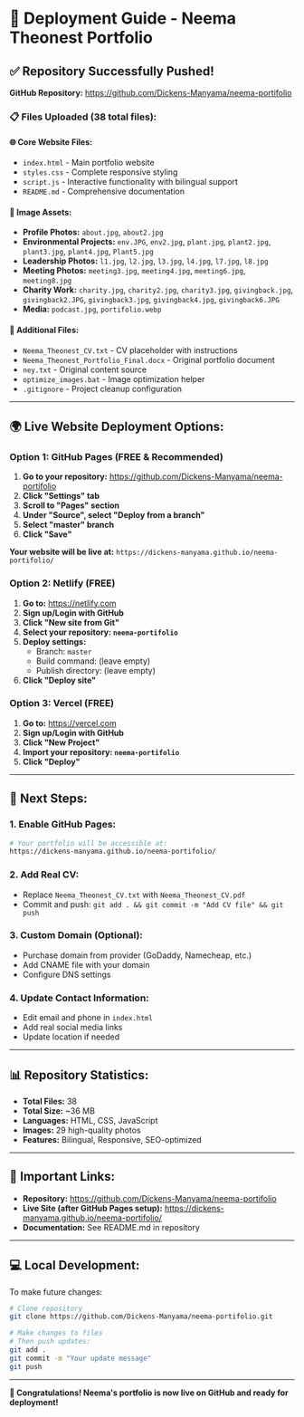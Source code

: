 # 🚀 Deployment Guide - Neema Theonest Portfolio

## ✅ Repository Successfully Pushed!

**GitHub Repository:** https://github.com/Dickens-Manyama/neema-portifolio

### 📋 Files Uploaded (38 total files):

#### 🌐 **Core Website Files:**
- `index.html` - Main portfolio website
- `styles.css` - Complete responsive styling
- `script.js` - Interactive functionality with bilingual support
- `README.md` - Comprehensive documentation

#### 📸 **Image Assets:**
- **Profile Photos:** `about.jpg`, `about2.jpg`
- **Environmental Projects:** `env.JPG`, `env2.jpg`, `plant.jpg`, `plant2.jpg`, `plant3.jpg`, `plant4.jpg`, `Plant5.jpg`
- **Leadership Photos:** `l1.jpg`, `l2.jpg`, `l3.jpg`, `l4.jpg`, `l7.jpg`, `l8.jpg`
- **Meeting Photos:** `meeting3.jpg`, `meeting4.jpg`, `meeting6.jpg`, `meeting8.jpg`
- **Charity Work:** `charity.jpg`, `charity2.jpg`, `charity3.jpg`, `givingback.jpg`, `givingback2.JPG`, `givingback3.jpg`, `givingback4.jpg`, `givingback6.JPG`
- **Media:** `podcast.jpg`, `portifolio.webp`

#### 📄 **Additional Files:**
- `Neema_Theonest_CV.txt` - CV placeholder with instructions
- `Neema_Theonest_Portfolio_Final.docx` - Original portfolio document
- `ney.txt` - Original content source
- `optimize_images.bat` - Image optimization helper
- `.gitignore` - Project cleanup configuration

---

## 🌍 **Live Website Deployment Options:**

### **Option 1: GitHub Pages (FREE & Recommended)**

1. **Go to your repository:** https://github.com/Dickens-Manyama/neema-portifolio
2. **Click "Settings" tab**
3. **Scroll to "Pages" section**
4. **Under "Source", select "Deploy from a branch"**
5. **Select "master" branch**
6. **Click "Save"**

**Your website will be live at:** `https://dickens-manyama.github.io/neema-portifolio/`

### **Option 2: Netlify (FREE)**

1. **Go to:** https://netlify.com
2. **Sign up/Login with GitHub**
3. **Click "New site from Git"**
4. **Select your repository: `neema-portifolio`**
5. **Deploy settings:**
   - Branch: `master`
   - Build command: (leave empty)
   - Publish directory: (leave empty)
6. **Click "Deploy site"**

### **Option 3: Vercel (FREE)**

1. **Go to:** https://vercel.com
2. **Sign up/Login with GitHub**
3. **Click "New Project"**
4. **Import your repository: `neema-portifolio`**
5. **Click "Deploy"**

---

## 🔧 **Next Steps:**

### **1. Enable GitHub Pages:**
```bash
# Your portfolio will be accessible at:
https://dickens-manyama.github.io/neema-portifolio/
```

### **2. Add Real CV:**
- Replace `Neema_Theonest_CV.txt` with `Neema_Theonest_CV.pdf`
- Commit and push: `git add . && git commit -m "Add CV file" && git push`

### **3. Custom Domain (Optional):**
- Purchase domain from provider (GoDaddy, Namecheap, etc.)
- Add CNAME file with your domain
- Configure DNS settings

### **4. Update Contact Information:**
- Edit email and phone in `index.html`
- Add real social media links
- Update location if needed

---

## 📊 **Repository Statistics:**

- **Total Files:** 38
- **Total Size:** ~36 MB
- **Languages:** HTML, CSS, JavaScript
- **Images:** 29 high-quality photos
- **Features:** Bilingual, Responsive, SEO-optimized

---

## 🔗 **Important Links:**

- **Repository:** https://github.com/Dickens-Manyama/neema-portifolio
- **Live Site (after GitHub Pages setup):** https://dickens-manyama.github.io/neema-portifolio/
- **Documentation:** See README.md in repository

---

## 💻 **Local Development:**

To make future changes:
```bash
# Clone repository
git clone https://github.com/Dickens-Manyama/neema-portifolio.git

# Make changes to files
# Then push updates:
git add .
git commit -m "Your update message"
git push
```

---

**🎉 Congratulations! Neema's portfolio is now live on GitHub and ready for deployment!**